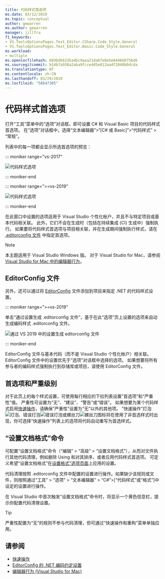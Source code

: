 ```yaml
---
title: 代码样式首选项
ms.date: 03/12/2019
ms.topic: conceptual
author: gewarren
ms.author: gewarren
manager: jillfra
f1_keywords:
- VS.ToolsOptionsPages.Text_Editor.CSharp.Code_Style.General
- VS.ToolsOptionsPages.Text_Editor.Basic.Code_Style.General
ms.workload:
- multiple
ms.openlocfilehash: 689bdb62d5a4bc9aea21da67e8e5e844660756d6
ms.sourcegitcommit: b14b7a938a2aba9fcce4d5e813aadf2040b0dcda
ms.translationtype: HT
ms.contentlocale: zh-CN
ms.lasthandoff: 03/29/2019
ms.locfileid: "58647305"
---
```

# <a name="code-style-preferences"></a>代码样式首选项

打开“工具”菜单中的“选项”对话框，即可设置 C# 和 Visual Basic 项目的代码样式首选项。 在“选项”对话框中，选择“文本编辑器”>“[C# 或 Basic]”>“代码样式” > “常规”。

列表中的每一项都会显示所选首选项的预览：

::: moniker range="vs-2017"

![代码样式选项](media/code-style-quick-actions-dialog.png)

::: moniker-end

::: moniker range=">=vs-2019"

![代码样式选项](media/vs-2019/code-style-quick-actions-dialog.png)

::: moniker-end

在此窗口中设置的选项适用于 Visual Studio 个性化帐户，并且不与特定项目或基本代码相关联。 此外，它们不会在生成时（包括在持续集成 (CI) 生成中）强制执行。 如果要将代码样式首选项与项目相关联，并在生成期间强制执行样式，请在 [.editorconfig 文件](#editorconfig-files) 中指定首选项。

> [!NOTE]
> 本主题适用于 Visual Studio  Windows 版。 对于 Visual Studio for Mac，请参阅 [Visual Studio for Mac 中的编辑器行为](/visualstudio/mac/editor-behavior)。

## <a name="editorconfig-files"></a>EditorConfig 文件

另外，还可以通过将 [EditorConfig](../ide/editorconfig-code-style-settings-reference.md) 文件添加到项目来指定 .NET 的代码样式设置。

::: moniker range=">=vs-2019"

单击“通过设置生成 .editorconfig 文件”，基于在此“选项”页上设置的选项来自动生成编码样式 .editorconfig 文件。

![通过 VS 2019 中的设置生成 editorconfig 文件](media/vs-2019/generate-editorconfig-file-small.png)

::: moniker-end

EditorConfig 文件与基本代码（而不是 Visual Studio 个性化帐户）相关联。 EditorConfig 文件中的设置优先于“选项”对话框中选择的选项。 如果想要将所有参与者的编码样式强制执行到存储库或项目，请使用 EditorConfig 文件。

## <a name="preference-and-severity"></a>首选项和严重级别

对于此页上的每个样式设置，可使用每行相应的下拉列表设置“首选项”和“严重性”值。 严重性可设置为“无”、“建议”、“警告”或“错误”。 如果想要为某个代码样式启用[快速操作](../ide/quick-actions.md)，请确保“严重性”设置为“无”以外的其他项。 “快速操作”灯泡![灯泡](media/light-bulb-dropdown.png)、错误灯泡![错误灯泡](media/error-bulb.png)或螺丝刀![螺丝刀](media/screwdriver.png)图标将在使用了非首选样式时出现，你可选择“快速操作”列表上的选项将代码自动重写为首选样式。

## <a name="format-document-command"></a>“设置文档格式”命令

可配置“设置文档格式”命令（“编辑” > “高级” > “设置文档格式”），从而对文件执行其他代码清理，例如删除 Using 和对其排序，或者应用代码样式首选项。 可定义希望“设置文档格式”在[设置格式”选项页面](reference/options-text-editor-csharp-formatting.md#format-document-settings)上应用的设置。

代码清理按照 .editorconfig 文件中配置的设置进行操作。如果缺少该规则或文件，则按照通过“工具” > “选项” > “文本编辑器” > “C#”>[“代码样式”或“格式”]中设定的设置进行操作。

在 Visual Studio 中首次触发“设置文档格式”命令时，将显示一个黄色信息栏，提示你配置代码清理设置。

> [!TIP]
> 严重性配置为“无”的规则不参与代码清理，但可通过“快速操作和重构”菜单单独应用。

## <a name="see-also"></a>请参阅

- [快速操作](../ide/quick-actions.md)
- [EditorConfig 的 .NET 编码约定设置](../ide/editorconfig-code-style-settings-reference.md)
- [编辑器行为 (Visual Studio for Mac)](/visualstudio/mac/editor-behavior)